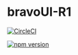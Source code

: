 # bravoUI-R1

[![CircleCI](https://circleci.com/gh/CFCode-git/BravoUI-R1-Test.svg?style=svg)](https://circleci.com/gh/circleci/circleci-docs)

[![npm version](https://badge.fury.io/js/bui-r1111.svg)](https://badge.fury.io/js/bui-r1111)
